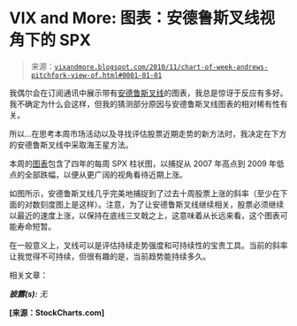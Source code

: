 <!--yml

类别：未分类

日期：2024-05-18 16:59:15

-->

# VIX and More: 图表：安德鲁斯叉线视角下的 SPX

> 来源：[`vixandmore.blogspot.com/2010/11/chart-of-week-andrews-pitchfork-view-of.html#0001-01-01`](http://vixandmore.blogspot.com/2010/11/chart-of-week-andrews-pitchfork-view-of.html#0001-01-01)

我偶尔会在订阅通讯中展示带有[安德鲁斯叉线](http://vixandmore.blogspot.com/search/label/Andrews%20Pitchfork)的图表，我总是惊讶于反应有多好。我不确定为什么会这样，但我的猜测部分原因与安德鲁斯叉线图表的相对稀有性有关。

所以…在思考本周市场活动以及寻找评估股票近期走势的新方法时，我决定在下方的安德鲁斯叉线中采取海王星方法。

本周的[图表](http://vixandmore.blogspot.com/search/label/chart%20of%20the%20week)包含了四年的每周 SPX 柱状图，以捕捉从 2007 年高点到 2009 年低点的全部跌幅，以便从更广阔的视角看待近期上涨。

如图所示，安德鲁斯叉线几乎完美地捕捉到了过去十周股票上涨的斜率（至少在下面的对数刻度图上是这样）。注意，为了让安德鲁斯叉线继续相关，股票必须继续以最近的速度上涨，以保持在底线三叉戟之上，这意味着从长远来看，这个图表可能寿命短暂。

在一般意义上，叉线可以是评估持续走势强度和可持续性的宝贵工具。当前的斜率让我觉得不可持续，但很有趣的是，当前趋势能持续多久。

相关文章：

***披露(s):*** *无*

**[来源：StockCharts.com]**
